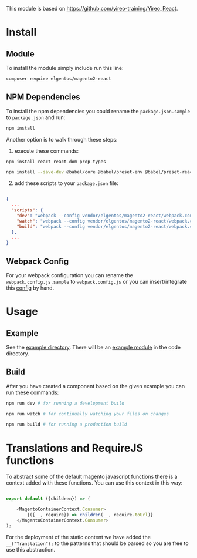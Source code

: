 This module is based on https://github.com/yireo-training/Yireo_React.

# Install

## Module

To install the module simply include run this line:

```bash
composer require elgentos/magento2-react
```

## NPM Dependencies

To install the npm dependencies you could rename the `package.json.sample` to `package.json` and run:

```bash
npm install
```

Another option is to walk through these steps:

1) execute these commands:

```bash
npm install react react-dom prop-types
```

```bash
npm install --save-dev @babel/core @babel/preset-env @babel/preset-react babel-loader glob path webpack webpack-cli uglifyjs-webpack-plugin
```

2) add these scripts to your `package.json` file:

```json

{
  ...
  "scripts": {
    "dev": "webpack --config vendor/elgentos/magento2-react/webpack.config.js --mode development && webpack --mode development",
    "watch": "webpack --config vendor/elgentos/magento2-react/webpack.config.js --mode development && webpack --watch --mode development",
    "build": "webpack --config vendor/elgentos/magento2-react/webpack.config.js --mode production && webpack --mode production"
  },
  ...
}

```

## Webpack Config

For your webpack configuration you can rename the `webpack.config.js.sample` to `webpack.config.js` or you can insert/integrate this [config](example/webpack.config.js) by hand.

# Usage

## Example

See the [example directory](example/).
There will be an [example module](example/app/code/Elgentos/ExampleModule/) in the code directory.

## Build

After you have created a component based on the given example you can run these commands:

```bash
npm run dev # for running a development build
```

```bash
npm run watch # for continually watching your files on changes
```

```bash
npm run build # for running a production build
```

# Translations and RequireJS functions

To abstract some of the default magento javascript functions there is a context added with these functions.
You can use this context in this way: 

```javascript

export default ({children}) => (

    <MagentoContainerContext.Consumer>
        {({__, require}) => children(__, require.toUrl)}
    </MagentoContainerContext.Consumer>
);

```

For the deployment of the static content we have added the `__("Translation");` to the patterns that should be parsed so you are free to use this abstraction.
